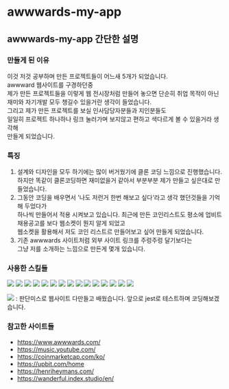 # awwwards-my-app

## awwwards-my-app 간단한 설명

### 만들게 된 이유
이것 저것 공부하며 만든 프로젝트들이 어느새 5개가 되었습니다.<br/>
awwward 웹사이트를 구경하던중 <br/>
제가 만든 프로젝트들을 이렇게 웹 전시장처럼 만들어 놓으면 단순히 취업 목적이 아닌 <br/>
재미와 자기개발 모두 챙길수 있을거란 생각이 들었습니다.<br/>
그리고 제가 만든 프로젝트를 보실 인사담당자분들과 지인분들도 <br/>
일일히 프로젝트 하나하나 링크 눌러가며 보지않고 편하고 색다르게 볼 수 있을거라 생각해<br/>
만들게 되었습니다. <br/>

### 특징
1. 설계와 디자인을 모두 하기에는 많이 버거웠기에 클론 코딩 느낌으로 진행했습니다.<br/>
   하지만 똑같이 클론코딩하면 재미없을거 같아서 부분부분 제가 만들고 싶은대로 만들었습니다.<br/>
2. 그동안 코딩을 배우면서 '나도 저런거 한번 해보고 싶다'라고 생각 했던것들을 기억해 두었다가<br/>
   하나씩 만들어서 적용 시켜보고 있습니다. 최근에 만든 코인리스트도 평소에 업비트 채용공고를 보다 웹소켓이 뭔지 알게 되었고<br/>
   웹소켓을 활용해서 저도 코인 리스트르 만들어보고 싶어 만들게 되었습니다.<br/>
3. 기존 awwwards 사이트처럼 외부 사이트 링크를 주렁주렁 달기보다는<br/>
   그냥 저를 소개하는 느낌으로 만든게 몇개 있습니다.<br/>

### 사용한 스킬들

<span><img src="https://img.shields.io/badge/html5-E34F26?style=flat-square&logo=html5&logoColor=white"/></span>
<span><img src="https://img.shields.io/badge/css3-1572B6?style=flat-square&logo=css3&logoColor=white"/></span>
<span><img src="https://img.shields.io/badge/styledcomponents-DB7093?style=flat-square&logo=styledcomponents&logoColor=white"/></span>
<span><img src="https://img.shields.io/badge/javascript-F7DF1E?style=flat-square&logo=javascript&logoColor=white"/></span>
<span><img src="https://img.shields.io/badge/typescript-3178C6?style=flat-square&logo=typescript&logoColor=white"/></span>
<span><img src="https://img.shields.io/badge/react-61DAFB?style=flat-square&logo=react&logoColor=white"/></span>
<span><img src="https://img.shields.io/badge/reactquery-FF4154?style=flat-square&logo=reactquery&logoColor=white"/></span>
<span><img src="https://img.shields.io/badge/redux-FF4154?style=flat-square&logo=redux-toolkit&logoColor=white"/></span>
<span><img src="https://img.shields.io/badge/git-F05032?style=flat-square&logo=git&logoColor=white"/></span>
<span><img src="https://img.shields.io/badge/github-181717?style=flat-square&logo=github&logoColor=white"/></span>
<span><img src="https://img.shields.io/badge/visualstudiocode-007ACC?style=flat-square&logo=visualstudiocode&logoColor=white"/></span>
<span><img src="https://img.shields.io/badge/figma-F24E1E?style=flat-square&logo=figma&logoColor=white"/></span>
<span><img src="https://img.shields.io/badge/windows-0078D6?style=flat-square&logo=windows&logoColor=white"/></span>
<span><img src="https://img.shields.io/badge/nodejs-339933?style=flat-square&logo=nodedotjs&logoColor=white"/></span>
<span><img src="https://img.shields.io/badge/mysql-4479A1?style=flat-square&logo=mysql&logoColor=white"/></span>

<span><img src="https://img.shields.io/badge/jest-C21325?style=flat-square&logo=jest&logoColor=white"/></span> : 판단미스로 웹사이트 다만들고 배웠습니다. 앞으로 jest로 테스트하며 코딩해보겠습니다.


### 참고한 사이트들
- https://www.awwwards.com/
- https://music.youtube.com/
- https://coinmarketcap.com/ko/
- https://upbit.com/home
- https://henriheymans.com/
- https://wanderful.index.studio/en/
